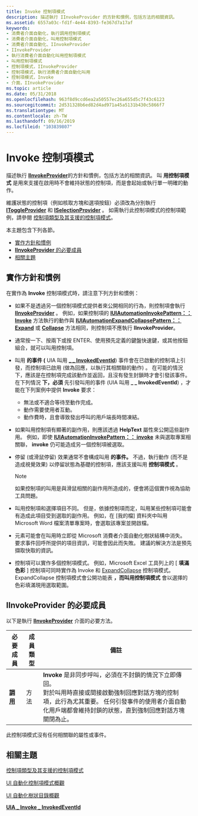 ```yaml
---
title: Invoke 控制項模式
description: 描述執行 IInvokeProvider 的方針和慣例，包括方法的相關資訊。
ms.assetid: 6557a03c-fd1f-4e44-8393-fe367d7a17af
keywords:
- 消費者介面自動化，執行調用控制項模式
- 消費者介面自動化，叫用控制項模式
- 消費者介面自動化、IInvokeProvider
- IInvokeProvider
- 執行消費者介面自動化叫用控制項模式
- 叫用控制項模式
- 控制項模式，IInvokeProvider
- 控制項模式，執行消費者介面自動化叫用
- 控制項模式，Invoke
- 介面，IInvokeProvider
ms.topic: article
ms.date: 05/31/2018
ms.openlocfilehash: 963f8d9ccd6ea2a50557ec26a655d5c7f43c6123
ms.sourcegitcommit: 2d531328b6ed82d4ad971a45a5131b430c5866f7
ms.translationtype: MT
ms.contentlocale: zh-TW
ms.lasthandoff: 09/16/2019
ms.locfileid: "103839807"
---
```

# <a name="invoke-control-pattern"></a>Invoke 控制項模式

描述執行 [**IInvokeProvider**](/windows/desktop/api/UIAutomationCore/nn-uiautomationcore-iinvokeprovider)的方針和慣例，包括方法的相關資訊。 叫 **用控制項模式** 是用來支援在啟用時不會維持狀態的控制項，而是會起始或執行單一明確的動作。

維護狀態的控制項（例如核取方塊和選項按鈕）必須改為分別執行 [**IToggleProvider**](/windows/desktop/api/UIAutomationCore/nn-uiautomationcore-itoggleprovider) 和 [**ISelectionProvider**](/windows/desktop/api/UIAutomationCore/nn-uiautomationcore-iselectionprovider) 。 如需執行此控制項模式的控制項範例，請參閱 [控制項類型及其支援的控制項模式](uiauto-controlpatternmapping.md)。

本主題包含下列各節。

-   [實作方針和慣例](#implementation-guidelines-and-conventions)
-   [**IInvokeProvider** 的必要成員](#required-members-for-iinvokeprovider)
-   [相關主題](#related-topics)

## <a name="implementation-guidelines-and-conventions"></a>實作方針和慣例

在實作為 **Invoke** 控制項模式時，請注意下列方針和慣例：

-   如果不是透過另一個控制項模式提供者來公開相同的行為，則控制項會執行 [**IInvokeProvider**](/windows/desktop/api/UIAutomationCore/nn-uiautomationcore-iinvokeprovider) 。 例如，如果控制項的 [**IUIAutomationInvokePattern：： Invoke**](/windows/desktop/api/UIAutomationClient/nf-uiautomationclient-iuiautomationinvokepattern-invoke) 方法執行的動作與 [**IUIAutomationExpandCollapsePattern：： Expand**](/windows/desktop/api/UIAutomationClient/nf-uiautomationclient-iuiautomationexpandcollapsepattern-expand) 或 [**Collapse**](/windows/desktop/api/UIAutomationClient/nf-uiautomationclient-iuiautomationexpandcollapsepattern-collapse) 方法相同，則控制項不應執行 **IInvokeProvider**。
-   通常按一下、按兩下或按 ENTER、使用預先定義的鍵盤快速鍵，或其他按鈕組合，就可以叫用控制項。
-   叫用 **的事件 (** UIA 叫用 [**\_ \_ InvokedEventId**](uiauto-event-ids.md)) 事件會在已啟動的控制項上引發，而控制項已啟用 (做為回應，以執行其相關聯的動作) 。 在可能的情況下，應該是在控制項完成該動作並返回，且沒有發生封鎖時才會引發該事件。 在下列情況 **下，必須** 先引發叫用的事件 (UIA 叫用 **\_ \_ InvokedEventId**) ，才能在下列案例中提供 **Invoke** 要求：
    -   無法或不適合等待至動作完成。
    -   動作需要使用者互動。
    -   動作費時，且會導致發出呼叫的用戶端長時間凍結。
-   如果叫用控制項有顯著的副作用，則應該透過 **HelpText** 屬性來公開這些副作用。 例如，即使 [**IUIAutomationInvokePattern：： invoke**](/windows/desktop/api/UIAutomationClient/nf-uiautomationclient-iuiautomationinvokepattern-invoke) 未與選取專案相關聯， **invoke** 仍可能造成另一個控制項被選取。
-   停留 (或滑鼠停留) 效果通常不會構成叫用 **的事件。** 不過，執行動作 (而不是造成視覺效果) 以停留狀態為基礎的控制項，應該支援叫用 **控制項模式** 。
    > [!Note]  
    > 如果控制項的叫用是與滑鼠相關的副作用所造成的，便會將這個實作視為協助工具問題。

     

-   叫用控制項和選擇項目不同。 但是，依據控制項而定，叫用某些控制項可能會有造成此項目受到選取的副作用。 例如，在 [我的檔] 資料夾中叫用 Microsoft Word 檔案清單專案時，會選取該專案並開啟檔。
-   元素可能會在叫用時立即從 Microsoft 消費者介面自動化樹狀結構中消失。 要求事件回呼所提供的項目資訊，可能會因此而失敗。 建議的解決方法是預先擷取快取的資訊。
-   控制項可以實作多個控制項模式。 例如，Microsoft Excel 工具列上的 [ **填滿色彩** ] 控制項可同時實作為 Invoke 和 [ExpandCollapse](uiauto-implementingexpandcollapse.md) 控制項模式。 ExpandCollapse 控制項模式會公開功能表 **，而叫用控制項模式** 會以選擇的色彩填滿現用選取範圍。

## <a name="required-members-for-iinvokeprovider"></a>**IInvokeProvider** 的必要成員

以下是執行 [**IInvokeProvider**](/windows/desktop/api/UIAutomationCore/nn-uiautomationcore-iinvokeprovider) 介面的必要方法。



| 必要成員                                | 成員類型 | 備註                                                                                                                                                                                                                                                                                                                                  |
|-------------------------------------------------|-------------|----------------------------------------------------------------------------------------------------------------------------------------------------------------------------------------------------------------------------------------------------------------------------------------------------------------------------------------|
| [**調用**](/windows/desktop/api/UIAutomationCore/nf-uiautomationcore-iinvokeprovider-invoke) | 方法      | **Invoke** 是非同步呼叫，必須在不封鎖的情況下立即傳回。<br/> 對於叫用時直接或間接啟動強制回應對話方塊的控制項，此行為尤其重要。 任何引發事件的使用者介面自動化用戶端都會維持封鎖的狀態，直到強制回應對話方塊關閉為止。 <br/> |



 

此控制項模式沒有任何相關聯的屬性或事件。

## <a name="related-topics"></a>相關主題

<dl> <dt>

[控制項類型及其支援的控制項模式](uiauto-controlpatternmapping.md)
</dt> <dt>

[UI 自動化控制項模式概觀](uiauto-controlpatternsoverview.md)
</dt> <dt>

[UI 自動化樹狀目錄概觀](uiauto-treeoverview.md)
</dt> <dt>

[**UIA \_ Invoke \_ InvokedEventId**](uiauto-event-ids.md)
</dt> </dl>

 

 





